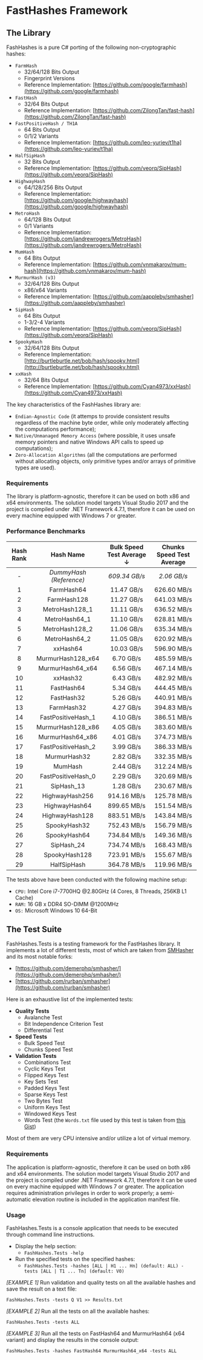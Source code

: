 # FastHashes Framework

## The Library

FashHashes is a pure C# porting of the following non-cryptographic hashes:

 - `FarmHash`
   - 32/64/128 Bits Output
   - Fingerprint Versions
   - Reference Implementation: [https://github.com/google/farmhash](https://github.com/google/farmhash)
 - `FastHash`
   - 32/64 Bits Output
   - Reference Implementation: [https://github.com/ZilongTan/fast-hash](https://github.com/ZilongTan/fast-hash)
 - `FastPositiveHash / TH1A`
   - 64 Bits Output
   - 0/1/2 Variants
   - Reference Implementation: [https://github.com/leo-yuriev/t1ha](https://github.com/leo-yuriev/t1ha)
 - `HalfSipHash`
   - 32 Bits Output
   - Reference Implementation: [https://github.com/veorq/SipHash](https://github.com/veorq/SipHash)
 - `HighwayHash`
   - 64/128/256 Bits Output
   - Reference Implementation: [https://github.com/google/highwayhash](https://github.com/google/highwayhash)
 - `MetroHash`
   - 64/128 Bits Output
   - 0/1 Variants
   - Reference Implementation: [https://github.com/jandrewrogers/MetroHash](https://github.com/jandrewrogers/MetroHash)
 - `MumHash`
   - 64 Bits Output
   - Reference Implementation: [https://github.com/vnmakarov/mum-hash](https://github.com/vnmakarov/mum-hash)
 - `MurmurHash (v3)`
   - 32/64/128 Bits Output
   - x86/x64 Variants
   - Reference Implementation: [https://github.com/aappleby/smhasher](https://github.com/aappleby/smhasher)
 - `SipHash`
   - 64 Bits Output
   - 1-3/2-4 Variants
   - Reference Implementation: [https://github.com/veorq/SipHash](https://github.com/veorq/SipHash)
 - `SpookyHash`
   - 32/64/128 Bits Output
   - Reference Implementation: [http://burtleburtle.net/bob/hash/spooky.html](http://burtleburtle.net/bob/hash/spooky.html)
 - `xxHash`
   - 32/64 Bits Output
   - Reference Implementation: [https://github.com/Cyan4973/xxHash](https://github.com/Cyan4973/xxHash)

The key characteristics of the FashHashes library are:
 - `Endian-Agnostic Code` (it attemps to provide consistent results regardless of the machine byte order, while only moderately affecting the computations performance);
 - `Native/Unmanaged Memory Access` (where possible, it uses unsafe memory pointers and native Windows API calls to speed up computations);
 - `Zero-Allocation Algorithms` (all the computations are performed without allocating objects, only primitive types and/or arrays of primitive types are used).
 
### Requirements
 
The library is platform-agnostic, therefore it can be used on both x86 and x64 environments. The solution model targets Visual Studio 2017 and the project is compiled under .NET Framework 4.7.1, therefore it can be used on every machine equipped with Windows 7 or greater.

### Performance Benchmarks

| Hash Rank | Hash Name               | Bulk Speed Test Average ↓ | Chunks Speed Test Average |
| :---:     | :---:                   | :---:                     | :---:                     |
| *-*       | *DummyHash (Reference)* | *609.34 GB/s*             | *2.06 GB/s*               |
| 1         | FarmHash64              | 11.47 GB/s                | 626.60 MB/s               |
| 2         | FarmHash128             | 11.27 GB/s                | 641.03 MB/s               |
| 3         | MetroHash128_1          | 11.11 GB/s                | 636.52 MB/s               |
| 4         | MetroHash64_1           | 11.10 GB/s                | 628.81 MB/s               |
| 5         | MetroHash128_2          | 11.06 GB/s                | 635.34 MB/s               |
| 6         | MetroHash64_2           | 11.05 GB/s                | 620.92 MB/s               |
| 7         | xxHash64                | 10.03 GB/s                | 596.90 MB/s               |
| 8         | MurmurHash128_x64       | 6.70 GB/s                 | 485.59 MB/s               |
| 9         | MurmurHash64_x64        | 6.56 GB/s                 | 467.14 MB/s               |
| 10        | xxHash32                | 6.43 GB/s                 | 482.92 MB/s               |
| 11        | FastHash64              | 5.34 GB/s                 | 444.45 MB/s               |
| 12        | FastHash32              | 5.26 GB/s                 | 440.91 MB/s               |
| 13        | FarmHash32              | 4.27 GB/s                 | 394.83 MB/s               |
| 14        | FastPositiveHash_1      | 4.10 GB/s                 | 386.51 MB/s               |
| 15        | MurmurHash128_x86       | 4.05 GB/s                 | 383.60 MB/s               |
| 16        | MurmurHash64_x86        | 4.01 GB/s                 | 374.73 MB/s               | 
| 17        | FastPositiveHash_2      | 3.99 GB/s                 | 386.33 MB/s               |
| 18        | MurmurHash32            | 2.82 GB/s                 | 332.35 MB/s               |
| 19        | MumHash                 | 2.44 GB/s                 | 312.24 MB/s               |
| 20        | FastPositiveHash_0      | 2.29 GB/s                 | 320.69 MB/s               |
| 21        | SipHash_13              | 1.28 GB/s                 | 230.67 MB/s               |
| 22        | HighwayHash256          | 914.16 MB/s               | 125.78 MB/s               |
| 23        | HighwayHash64           | 899.65 MB/s               | 151.54 MB/s               |
| 24        | HighwayHash128          | 883.51 MB/s               | 143.84 MB/s               |
| 25        | SpookyHash32            | 752.43 MB/s               | 156.79 MB/s               |
| 26        | SpookyHash64            | 734.84 MB/s               | 149.36 MB/s               |
| 27        | SipHash_24              | 734.74 MB/s               | 168.43 MB/s               |
| 28        | SpookyHash128           | 723.91 MB/s               | 155.67 MB/s               |
| 29        | HalfSipHash             | 364.78 MB/s               | 119.96 MB/s               |

The tests above have been conducted with the following machine setup:

 - `CPU:` Intel Core i7-7700HQ @2.80GHz (4 Cores, 8 Threads, 256KB L1 Cache)
 - `RAM:` 16 GB x DDR4 SO-DIMM @1200MHz
 - `OS:` Microsoft Windows 10 64-Bit

## The Test Suite

FashHashes.Tests is a testing framework for the FastHashes library. It implements a lot of different tests, most of which are taken from [SMHasher](https://github.com/aappleby/smhasher) and its most notable forks:

 - [https://github.com/demerphq/smhasher/](https://github.com/demerphq/smhasher/)
 - [https://github.com/rurban/smhasher](https://github.com/rurban/smhasher)
 
Here is an exhaustive list of the implemented tests:

 - **Quality Tests**
   - Avalanche Test
   - Bit Independence Criterion Test
   - Differential Test
 - **Speed Tests**
   - Bulk Speed Test
   - Chunks Speed Test
 - **Validation Tests**
   - Combinations Test
   - Cyclic Keys Test
   - Flipped Keys Test
   - Key Sets Test
   - Padded Keys Test
   - Sparse Keys Test
   - Two Bytes Test
   - Uniform Keys Test
   - Windowed Keys Test
   - Words Test (the `Words.txt` file used by this test is taken from [this Gist](https://gist.github.com/wchargin/8927565))
   
Most of them are very CPU intensive and/or utilize a lot of virtual memory.
   
### Requirements
 
The application is platform-agnostic, therefore it can be used on both x86 and x64 environments. The solution model targets Visual Studio 2017 and the project is compiled under .NET Framework 4.7.1, therefore it can be used on every machine equipped with Windows 7 or greater. The application requires administration privileges in order to work properly; a semi-automatic elevation routine is included in the application manifest file.

### Usage

FashHashes.Tests is a console application that needs to be executed through command line instructions.

 - Display the help section:
   - `FashHashes.Tests -help`
 - Run the specified tests on the specified hashes:
   - `FashHashes.Tests -hashes [ALL | H1 ... Hn] (default: ALL) -tests [ALL | T1 ... Tn] (default: V0)`

*[EXAMPLE 1]* Run validation and quality tests on all the available hashes and save the result on a text file:

    FashHashes.Tests -tests Q V1 >> Results.txt
    
*[EXAMPLE 2]* Run all the tests on all the available hashes:

    FashHashes.Tests -tests ALL
    
*[EXAMPLE 3]* Run all the tests on FastHash64 and MurmurHash64 (x64 variant) and display the results in the console output:

    FashHashes.Tests -hashes FastHash64 MurmurHash64_x64 -tests ALL
